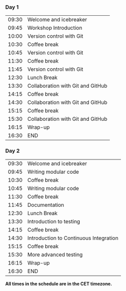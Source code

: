 <div class="row">
  <div class="col-md-6">
    <h3>Day 1</h3>
    <table class="table table-striped">
      <tr> <td>09:30</td>  <td>Welcome and icebreaker </td> </tr>
      <tr> <td>09:45</td>  <td>Workshop Introduction</td> </tr>
      <tr> <td>10:00</td>  <td>Version control with Git </td> </tr>
      <tr> <td>10:30</td>  <td>Coffee break</td> </tr>
      <tr> <td>10:45</td>  <td>Version control with Git </td> </tr>
      <tr> <td>11:30</td>  <td>Coffee break</td> </tr>
      <tr> <td>11:45</td>  <td>Version control with Git </td> </tr>
      <tr> <td>12:30</td>  <td>Lunch Break</td> </tr>
      <tr> <td>13:30</td>  <td>Collaboration with Git and GitHub</td> </tr>
      <tr> <td>14:15</td>  <td>Coffee break</td> </tr>
      <tr> <td>14:30</td>  <td>Collaboration with Git and GitHub</td> </tr>
      <tr> <td>15:15</td>  <td>Coffee break</td> </tr>
      <tr> <td>15:30</td>  <td>Collaboration with Git and GitHub</td> </tr>
      <tr> <td>16:15</td>  <td>Wrap-up</td> </tr>
      <tr> <td>16:30</td>  <td>END</td> </tr>
    </table>
  </div>
  <div class="col-md-6">
    <h3>Day 2</h3>
    <table class="table table-striped">
      <tr> <td>09:30</td> <td>Welcome and icebreaker </td> </tr>
      <tr> <td>09:45</td>  <td>Writing modular code </td> </tr>
      <tr> <td>10:30</td>  <td>Coffee break</td> </tr>
      <tr> <td>10:45</td>  <td>Writing modular code </td> </tr>
      <tr> <td>11:30</td>  <td>Coffee break</td> </tr>
      <tr> <td>11:45</td>  <td>Documentation </td> </tr>
      <tr> <td>12:30</td>  <td>Lunch Break</td> </tr>
      <tr> <td>13:30</td>  <td>Introduction to testing </td> </tr>
      <tr> <td>14:15</td>  <td>Coffee break</td> </tr>
      <tr> <td>14:30</td>  <td>Introduction to Continuous Integration</td> </tr>
      <tr> <td>15:15</td>  <td>Coffee break </td> </tr>
      <tr> <td>15:30</td>  <td>More advanced testing </td> </tr>
      <tr> <td>16:15</td>  <td>Wrap-up</td> </tr>
      <tr> <td>16:30</td>  <td>END</td> </tr>
    </table>
  </div>
</div>

<p><b>All times in the schedule are in the CET timezone.</b></p>
